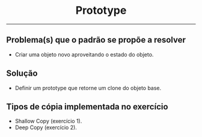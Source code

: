 <center><h1>Prototype</h1></center>

***

## Problema(s) que o padrão se propõe a resolver

*  Criar uma objeto novo aproveitando o estado do objeto.

## Solução

* Definir um prototype que retorne um clone do objeto base.  

## Tipos de cópia implementada no exercício

* Shallow Copy (exercício 1).
* Deep Copy (exercício 2).